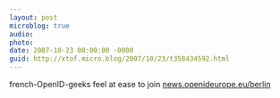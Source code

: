 ```yaml
---
layout: post
microblog: true
audio: 
photo: 
date: 2007-10-23 00:00:00 -0000
guid: http://xtof.micro.blog/2007/10/23/t358434592.html
---
```

french-OpenID-geeks feel at ease to join [news.openideurope.eu/berlin](http://news.openideurope.eu/berlin)
